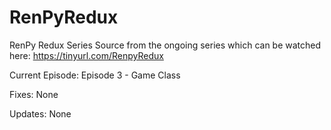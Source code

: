 # RenPyRedux
RenPy Redux Series Source from the ongoing series which can be watched here: https://tinyurl.com/RenpyRedux

Current Episode: Episode 3 - Game Class

Fixes: None

Updates: None
